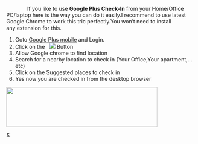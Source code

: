               If you like to use **Google Plus Check-In** from your Home/Office PC/laptop here is the way you can do it easily.I recommend to use latest Google Chrome to work this tric perfectly.You won’t need to install any extension for this.

1.  Goto [Google Plus mobile](https://m.google.com/app/plus/mp/120/) and Login.
2.  Click on the   ![](http://4.bp.blogspot.com/-st1o2kJYrYU/TlD-zqYzAXI/AAAAAAAABfc/Tj2Ly_VCC_0/s1600/button.png) Button  
3.  Allow Google chrome to find location
4.  Search for a nearby location to check in (Your Office,Your apartment,…etc)
5.  Click on the Suggested places to check in
6.  Yes now you are checked in from the desktop browser

[<img src="http://4.bp.blogspot.com/-LtPEchHcpW0/TlEPxvnevFI/AAAAAAAABfw/wV55T2mPc8Q/s400/Screenshot-5.png" width="400" height="105" />](http://4.bp.blogspot.com/-LtPEchHcpW0/TlEPxvnevFI/AAAAAAAABfw/wV55T2mPc8Q/s1600/Screenshot-5.png)

$
